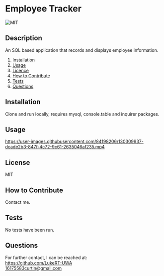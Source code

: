 # Employee Tracker

![MIT](https://img.shields.io/badge/MIT-Licensed-green)

## Description
An SQL based application that records and displays employee information.

1. [Installation](#Installation)
2. [Usage](#Usage)
3. [Licence](#Licence)
4. [How to Contribute](#How-to-Contribute)
5. [Tests](#Tests)
6. [Questions](#Questions)

## Installation
Clone and run locally, requires mysql, console.table and inquirer packages.

## Usage
https://user-images.githubusercontent.com/84198206/130309937-dcade2b3-847f-4c72-9c61-2635046af235.mp4

## License
MIT

## How to Contribute
Contact me.

## Tests
No tests have been run.

## Questions
For further contact, I can be reached at:  
https://github.com/LukeRT-UWA  
16175583curtin@gmail.com
